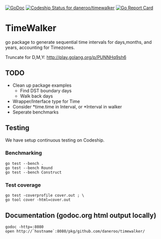 [![GoDoc](https://godoc.org/daneroo/timewalker?status.svg)](https://godoc.org/daneroo/timewalker)
[![Codeship Status for daneroo/timewalker](https://codeship.com/projects/21b35630-5d7d-0133-51dc-6a352dca42a3/status?branch=master)](https://codeship.com/projects/111096)
[![Go Report Card](https://goreportcard.com/badge/github.com/daneroo/timewalker)](https://goreportcard.com/report/github.com/daneroo/timewalker)

# TimeWalker
go package to generate sequential time intervals
for days,months, and years, accounting for Timezones.

Truncate for D,M,Y: http://play.golang.org/p/PUNNHq9sh6

## TODO

* Clean up package examples
    * Find DST boundary days
    * Walk back days
* Wrapper/Interface type for Time
* Consider *time.time in Interval, or *Interval in walker
* Seperate benchmarks

## Testing
We have setup continuous testing on Codeship.

### Benchmarking

    go test --bench .
    go test --bench Round
    go test --bench Construct

### Test coverage

    go test -coverprofile cover.out ; \
    go tool cover -html=cover.out

## Documentation (godoc.org html output locally)

    godoc -http=:8080
    open http://`hostname`:8080/pkg/github.com/daneroo/timewalker/    
